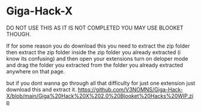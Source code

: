 # Giga-Hack-X
DO NOT USE THIS AS IT IS NOT COMPLETED YOU MAY USE BLOOKET THOUGH.


If for some reason you do download this you need to extract the zip folder then extract the zip folder inside the zip folder you already extracted (i know its confusing) and then open your extensions turn on deloper mode and drag the folder you extracted from the folder you already extracted anywhere on that page.

but if you dont wanna go through all that difficulty for just one extension just download this and extract it.
https://github.com/V3NOMNS/Giga-Hack-X/blob/main/Giga%20Hack%20X%202.0%20Blooket%20Hacks%20WIP.zip
